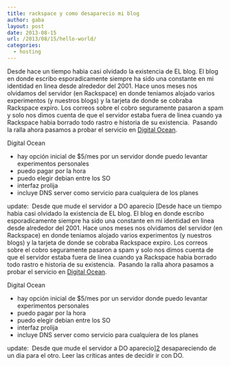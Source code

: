```yaml
---
title: rackspace y como desaparecio mi blog
author: gaba
layout: post
date: 2013-08-15
url: /2013/08/15/hello-world/
categories:
  - hosting
---
```

Desde hace un tiempo habia casi olvidado la existencia de EL blog. El blog en donde escribo esporadicamente siempre ha sido una constante en mi identidad en linea desde alrededor del 2001. Hace unos meses nos olvidamos del servidor (en Rackspace) en donde teniamos alojado varios experimentos (y nuestros blogs) y la tarjeta de donde se cobraba Rackspace expiro. Los correos sobre el cobro seguramente pasaron a spam y solo nos dimos cuenta de que el servidor estaba fuera de linea cuando ya Rackspace habia borrado todo rastro e historia de su existencia.  Pasando la ralla ahora pasamos a probar el servicio en [Digital Ocean][1].

Digital Ocean

  * hay opción inicial de $5/mes por un servidor donde puedo levantar experimentos personales
  * puedo pagar por la hora
  * puedo elegir debian entre los SO
  * interfaz prolija
  * incluye DNS server como servicio para cualquiera de los planes

update:  Desde que mude el servidor a DO aparecio [Desde hace un tiempo habia casi olvidado la existencia de EL blog. El blog en donde escribo esporadicamente siempre ha sido una constante en mi identidad en linea desde alrededor del 2001. Hace unos meses nos olvidamos del servidor (en Rackspace) en donde teniamos alojado varios experimentos (y nuestros blogs) y la tarjeta de donde se cobraba Rackspace expiro. Los correos sobre el cobro seguramente pasaron a spam y solo nos dimos cuenta de que el servidor estaba fuera de linea cuando ya Rackspace habia borrado todo rastro e historia de su existencia.  Pasando la ralla ahora pasamos a probar el servicio en [Digital Ocean][1].

Digital Ocean

  * hay opción inicial de $5/mes por un servidor donde puedo levantar experimentos personales
  * puedo pagar por la hora
  * puedo elegir debian entre los SO
  * interfaz prolija
  * incluye DNS server como servicio para cualquiera de los planes

update:  Desde que mude el servidor a DO aparecio][2] desapareciendo de un dia para el otro. Leer las criticas antes de decidir ir con DO.

 [1]: https://www.digitalocean.com/?refcode=4dd41071d936
 [2]: http://serdardogruyol.com/?p=137